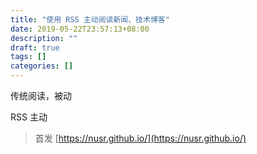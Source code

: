 ```yaml
---
title: "使用 RSS 主动阅读新闻、技术博客"
date: 2019-05-22T23:57:13+08:00
description: ""
draft: true
tags: []
categories: []
---
```



传统阅读，被动

RSS 主动
<!--more-->

> 首发 [https://nusr.github.io/](https://nusr.github.io/)
